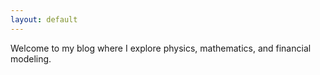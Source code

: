 ```yaml
---
layout: default
---
```


Welcome to my blog where I explore physics, mathematics, and financial modeling. 